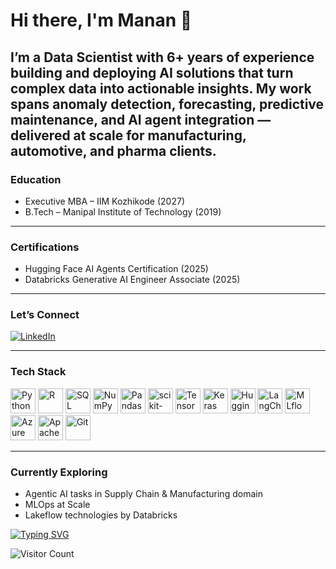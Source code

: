 # Hi there, I'm Manan 👋

I’m a Data Scientist with 6+ years of experience building and deploying AI solutions that turn complex data into actionable insights. My work spans anomaly detection, forecasting, predictive maintenance, and AI agent integration — delivered at scale for manufacturing, automotive, and pharma clients.
---
### Education
- Executive MBA – IIM Kozhikode (2027)  
- B.Tech – Manipal Institute of Technology (2019)  
---
### Certifications
- Hugging Face AI Agents Certification (2025)  
- Databricks Generative AI Engineer Associate (2025)

---
### Let’s Connect
[![LinkedIn](https://img.shields.io/badge/LinkedIn-Manan%20Dhuri-blue)](https://www.linkedin.com/in/manandhuri)  

---
### Tech Stack

<p align="left">
  <!-- Languages -->
  <img src="https://cdn.jsdelivr.net/gh/devicons/devicon/icons/python/python-original.svg" width="40" height="40" alt="Python"/>
  <img src="https://cdn.jsdelivr.net/gh/devicons/devicon/icons/r/r-original.svg" width="40" height="40" alt="R"/>
  <img src="https://cdn.jsdelivr.net/gh/devicons/devicon/icons/sqlite/sqlite-original.svg" width="40" height="40" alt="SQL"/>

  <!-- Data Science Libraries -->
  <img src="https://cdn.jsdelivr.net/gh/devicons/devicon/icons/numpy/numpy-original.svg" width="40" height="40" alt="NumPy"/>
  <img src="https://cdn.jsdelivr.net/gh/devicons/devicon/icons/pandas/pandas-original.svg" width="40" height="40" alt="Pandas"/>
  <img src="https://cdn.jsdelivr.net/gh/devicons/devicon@latest/icons/scikitlearn/scikitlearn-original.svg" width="40" height="40" alt="scikit-learn"/>
  <img src="https://cdn.jsdelivr.net/gh/devicons/devicon/icons/tensorflow/tensorflow-original.svg" width="40" height="40" alt="TensorFlow"/>
  <img src="https://cdn.jsdelivr.net/gh/devicons/devicon/icons/keras/keras-original.svg" width="40" height="40" alt="Keras"/>

  <!-- GenAI / AI Frameworks -->
  <img src="https://huggingface.co/front/assets/huggingface_logo-noborder.svg" width="40" height="40" alt="Hugging Face"/>
  <img src="https://avatars.githubusercontent.com/u/126733545?s=200&v=4" width="40" height="40" alt="LangChain"/>
  <img src="https://avatars.githubusercontent.com/u/45109972?s=200&v=4" width="40" height="40" alt="MLflow"/>

  <!-- Tools -->
  <img src="https://cdn.jsdelivr.net/gh/devicons/devicon/icons/azure/azure-original.svg" width="40" height="40" alt="Azure"/>
  <img src="https://cdn.jsdelivr.net/gh/devicons/devicon/icons/apachespark/apachespark-original.svg" width="40" height="40" alt="Apache Spark"/>
  <img src="https://cdn.jsdelivr.net/gh/devicons/devicon/icons/git/git-original.svg" width="40" height="40" alt="Git"/>
</p>

---

### Currently Exploring
- Agentic AI tasks in Supply Chain & Manufacturing domain
- MLOps at Scale
- Lakeflow technologies by Databricks

  
[![Typing SVG](https://readme-typing-svg.herokuapp.com?size=22&duration=4000&color=F7A41D&lines=Data+Scientist;Generative+AI+Engineer;Anomaly+Detection+Expert)](https://git.io/typing-svg)

![Visitor Count](https://komarev.com/ghpvc/?username=manan-dhuri&color=blue)



